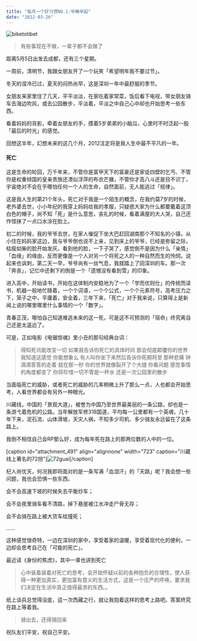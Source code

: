 ```yaml
---
title: "每月一个好习惯NO.1:早睡早起"
date: "2012-03-26"
---
```


![biketotibet](https://static.is26.com/wp-image/2012/04/biketotibet.jpg "biketotibet")

> 有些事现在不做，一辈子都不会做了

距离5月5日出发去成都，还有三个星期。

一周前，清明节，我跟女朋友开了一个玩笑「希望明年我不要过节」。

冬天的湿冷已过，夏天的闷热尚早，这是深圳一年中最舒服的季节。

女朋友来家里住了几天，平平淡淡，在家吃着家常菜，饭后看下电视，带女朋友骑车去海边吹风，或去公园散步，平淡着，平淡之中自己心中却也开始思考一些东西。

看着妈妈的背影，牵着女朋友的手，摸着5岁弟弟的小脑瓜，心里时不时泛起一股「最后的时光」的感觉。

回想这半年，幻想未来的这几个月，2012注定将是我人生中最不平凡的一年。

#### 死亡

这是生命的轮回，万千年来，不管你是富甲天下的富豪还是家徒四壁的乞丐、不管你是权重倾国的皇亲贵族还漂似浮萍的布衣芒屩，不管你才高八斗还是目不识丁，宇宙绝对不会在乎哪怕任何一个人的生命，自然面前，无人能逃过「规律」。

这是我人生的第21个年头，死亡对于我是一个陌生的概念，在我约莫7岁的时候，老外婆去世，小小年纪的我穿上妈妈给我的孝服，只疑惑大家为什么都要戴着这顶白色的帽子，尚不知「死」是什么意思，丧礼的时候，看着满屋的大人哭，自己还作怪抹了一点口水涂在脸上。

初二的时候，我的爷爷去世，在家人催促下坐大巴赶回湖南那个不知名的小镇，从小住在妈妈家这边，我与爷爷倒也说不上亲，见到床上的爷爷，已经是弥留之际，枯瘦如柴的脸开始发灰，看到他的脸，一下子哭了，感觉倒不是因为什么「亲情」「血缘」的缘由，反而更像是一个人对另一个将死之人的一种自然而生的怜悯。说起来也讽刺，第二天一早，爷爷尚有一丝气息，我就踏上了回深圳的车。那一次「奔丧」，记忆中还剩下的倒是一个「遗憾没有看到雪」的印象。

进入高中，开始读书，开始在这体制内安稳地为了一个「学而优则仕」的传统而读书，机器一般地忙碌着，一个个词语，一个个公式，一个个元素符号，高考压力之下，笼子之中，平庸着，安全着，三年下来，「死亡」对于我来说，只算得上是新闻上说的哪里哪里什么事情的一个「数字」。

青春正茂，哪怕自己知道难逃未来的这一死，可是这不可预测的「宿命」终究离自己还是太遥远了。

可是，正如电影《电锯惊魂》里小丑的那句经典台词：

> 得知死讯能改变一切 如果我告诉你死亡的具体时间 那会彻底颠覆你的世界 我知道这感觉 你能想象么 有人叫你坐下来然后告诉你死期将至 那种悲痛 钟滴滴答答的走着 就在那一秒 你的世界就像裂开了个大缝 你看问题 感觉事情的角度都变了 你将珍惜一切不管是一杯水 还是一次公园里的散步

当面临死亡的威胁，或者死亡的威胁的几率稍微上升了那么一点，人也都会开始思考，人看世界都会有另外一种眼光。

川藏线，中国的「景观大道」，被誉为中国乃至世界最美丽的一条公路，却也是一条游弋着危机的公路。当年解放军修318国道，平均每一公里都有一个英魂，几十年下来，泥石流、山体滑坡，天灾人祸，不知多少司机、多少骑友永远留在了这条路上。

我倒不相信自己会RP那么好，成为每年死在路上的那两位数的人中的一位。

\[caption id="attachment\_491" align="alignnone" width="723" caption="川藏线上著名的72拐"\]![](https://static.is26.com/wp-image/2012/04/72guai.jpg "72guai")\[/caption\]

杞人尚忧天，何况我即将面对的是一条写满「血泪汗」的「天路」呢？我会想一些问题，我也会恐惧一些东西。

会不会高速下坡的时候失去平衡炒车；

会不会夜里骑车看不清路，掉下悬崖被江水冲走尸骨无存；

会不会骑在路上被大货车给撞死；

……

这种感觉很奇特，一边在深圳的家中，享受着家的温暖，享受着现代化的便利，一边却会思考自己在「可能的死亡」。

最近读《身份的焦虑》，其中一章也讲到死亡

> 心中装着装着对死亡的思考，会开始怀疑以前的各种抱负的合理性，使人获得一种更加真实，更加富有意义的生活方式，这是一个庄严的呼唤，要求我们决定在生活中真正值得最求的东西。。

纸上谈兵总觉得没底，这一次西藏之行，就让我抱着这样的思考上路吧。答案终究在路上等着我。

> 骑出去，还得骑回来

祝队友们平安，祝自己平安。
